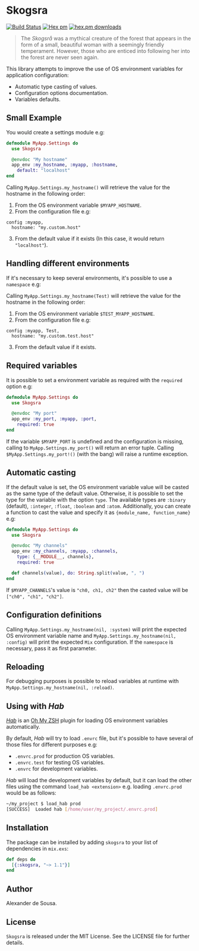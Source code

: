# Skogsra

[![Build Status](https://travis-ci.org/gmtprime/skogsra.svg?branch=master)](https://travis-ci.org/gmtprime/skogsra) [![Hex pm](http://img.shields.io/hexpm/v/skogsra.svg?style=flat)](https://hex.pm/packages/skogsra) [![hex.pm downloads](https://img.shields.io/hexpm/dt/skogsra.svg?style=flat)](https://hex.pm/packages/skogsra)

> The _Skogsrå_ was a mythical creature of the forest that appears in the form
> of a small, beautiful woman with a seemingly friendly temperament. However,
> those who are enticed into following her into the forest are never seen
> again.

This library attempts to improve the use of OS environment variables for
application configuration:

  * Automatic type casting of values.
  * Configuration options documentation.
  * Variables defaults.

## Small Example

You would create a settings module e.g:

```elixir
defmodule MyApp.Settings do
  use Skogsra

  @envdoc "My hostname"
  app_env :my_hostname, :myapp, :hostname,
    default: "localhost"
end
```

Calling `MyApp.Settings.my_hostname()` will retrieve the value for the
hostname in the following order:

1. From the OS environment variable `$MYAPP_HOSTNAME`.
2. From the configuration file e.g:
```
config :myapp,
  hostname: "my.custom.host"
```
3. From the default value if it exists (In this case, it would return
`"localhost"`).

## Handling different environments

If it's necessary to keep several environments, it's possible to use a
`namespace` e.g:

Calling `MyApp.Settings.my_hostname(Test)` will retrieve the value for the
hostname in the following order:

1. From the OS environment variable `$TEST_MYAPP_HOSTNAME`.
2. From the configuration file e.g:
```
config :myapp, Test,
  hostname: "my.custom.test.host"
  ```
3. From the default value if it exists.

## Required variables

It is possible to set a environment variable as required with the `required`
option e.g:

```elixir
defmodule MyApp.Settings do
  use Skogsra

  @envdoc "My port"
  app_env :my_port, :myapp, :port,
    required: true
end
```

If the variable `$MYAPP_PORT` is undefined and the configuration is missing,
calling to `MyApp.Settings.my_port()` will return an error tuple. Calling
`$MyApp.Settings.my_port!()` (with the bang) will raise a runtime
exception.

## Automatic casting

If the default value is set, the OS environment variable value will be casted
as the same type of the default value. Otherwise, it is possible to set the
type for the variable with the option `type`. The available types are
`:binary` (default), `:integer`, `:float`, `:boolean` and `:atom`.
Additionally, you can create a function to cast the value and specify it as
`{module_name, function_name}` e.g:

```elixir
defmodule MyApp.Settings do
  use Skogsra

  @envdoc "My channels"
  app_env :my_channels, :myapp, :channels,
    type: {__MODULE__, channels},
    required: true

  def channels(value), do: String.split(value, ", ")
end
```

If `$MYAPP_CHANNELS`'s value is `"ch0, ch1, ch2"` then the casted value
will be `["ch0", "ch1", "ch2"]`.

## Configuration definitions

Calling `MyApp.Settings.my_hostname(nil, :system)` will print the expected OS
environment variable name and `MyApp.Settings.my_hostname(nil, :config)` will
print the expected `Mix` configuration. If the `namespace` is necessary, pass
it as first parameter.

## Reloading

For debugging purposes is possible to reload variables at runtime with
`MyApp.Settings.my_hostname(nil, :reload)`.

## Using with _Hab_

[_Hab_](https://github.com/alexdesousa/hab) is an
[Oh My ZSH](https://github.com/robbyrussell/oh-my-zsh) plugin for loading OS
environment variables automatically.

By default, _Hab_ will try to load `.envrc` file, but it's possible to have
several of those files for different purposes e.g:

- `.envrc.prod` for production OS variables.
- `.envrc.test` for testing OS variables.
- `.envrc` for development variables.

_Hab_ will load the development variables by default, but it can load the other
files using the command `load_hab <extension>` e.g. loading `.envrc.prod` would
be as follows:

```bash
~/my_project $ load_hab prod
[SUCCESS]  Loaded hab [/home/user/my_project/.envrc.prod]
```

## Installation

The package can be installed by adding `skogsra` to your list of dependencies
in `mix.exs`:

```elixir
def deps do
  [{:skogsra, "~> 1.1"}]
end
```

## Author

Alexander de Sousa.

## License

`Skogsra` is released under the MIT License. See the LICENSE file for further
details.
